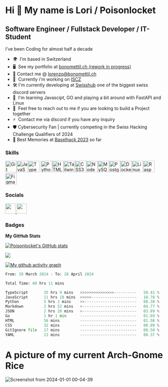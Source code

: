Hi 👋 My name is Lori / Poisonlocket
====================================

Software Engineer / Fullstack Developer / IT-Student
---------------------------------------

I've been Coding for almost half a decade

* 🌍  I'm based in Switzerland
* 🖥️  See my portfolio at [bonomettil.ch (rework in progress)](http://bonomettil.ch)
* 📩  Contact me @ [lorenzo@bonomettil.ch](mailto:lorenzo@bonomettil.ch)
* 🚀  Currently i'm working on [ISCZ](https://github.com/IMS-HUB) 
* 🛠️  I'm currently developing at [Swisshub](swisshub.gg) one of the biggest swiss discord servers
* 🧠  I'm learning Javascipt, GO and playing a bit around with FastAPI and Linux
* 🤝  Feel free to reach out to me if you are looking to build a Project together
* ⚡  Contact me via discord if you have any inquiry
* 🛡️  Cybersecurity Fan | currently competing in the Swiss Hacking Challenge Qualifiers of 2024
* 💭  Best Memories at [Baselhack 2023](https://www.linkedin.com/posts/baselhack_rapidprototyping-baselhack-baselhackathon2023-activity-7124368367662043136-XK7z?utm_source=li_share&utm_content=feedcontent&utm_medium=g_dt_web&utm_campaign=copy) so far
### Skills


<p align="left">
  <a href="https://git-scm.com/" target="_blank" rel="noreferrer"><img src="https://raw.githubusercontent.com/danielcranney/readme-generator/main/public/icons/skills/git-colored.svg" width="36" height="36" alt="Git" /></a><a href="https://developer.mozilla.org/en-US/docs/Web/JavaScript" target="_blank" rel="noreferrer"><img src="https://raw.githubusercontent.com/danielcranney/readme-generator/main/public/icons/skills/javascript-colored.svg" width="36" height="36" alt="JavaScript" /></a><a href="https://www.python.org/" 

  <a href="https://www.typescriptlang.org/" target="_blank" rel="noreferrer"><img src="https://raw.githubusercontent.com/danielcranney/readme-generator/main/public/icons/skills/typescript-colored.svg" width="36" height="36" alt="TypeScript" /></a>
                                                                                                                                                                                                                                                                         <img src="https://raw.githubusercontent.com/danielcranney/readme-generator/main/public/icons/skills/python-colored.svg" width="36" height="36" alt="Python" /></a><a href="https://developer.mozilla.org/en-US/docs/Glossary/HTML5" target="_blank" rel="noreferrer"><img src="https://raw.githubusercontent.com/danielcranney/readme-generator/main/public/icons/skills/html5-colored.svg" width="36" height="36" alt="HTML5" /></a><a href="https://tailwindcss.com/" target="_blank" rel="noreferrer"><img src="https://raw.githubusercontent.com/danielcranney/readme-generator/main/public/icons/skills/tailwindcss-colored.svg" width="36" height="36" alt="TailwindCSS" /></a><a href="https://www.w3.org/TR/CSS/#css" target="_blank" rel="noreferrer"><img src="https://raw.githubusercontent.com/danielcranney/readme-generator/main/public/icons/skills/css3-colored.svg" width="36" height="36" alt="CSS3" /></a><a href="https://nodejs.org/en/" target="_blank" rel="noreferrer"><img src="https://raw.githubusercontent.com/danielcranney/readme-generator/main/public/icons/skills/nodejs-colored.svg" width="36" height="36" alt="NodeJS" /></a><a href="https://www.mysql.com/" target="_blank" rel="noreferrer"><img src="https://raw.githubusercontent.com/danielcranney/readme-generator/main/public/icons/skills/mysql-colored.svg" width="36" height="36" alt="MySQL" /></a><a href="https://www.postgresql.org/" target="_blank" rel="noreferrer"><img src="https://raw.githubusercontent.com/danielcranney/readme-generator/main/public/icons/skills/postgresql-colored.svg" width="36" height="36" alt="PostgreSQL" /></a><a href="https://www.docker.com/" target="_blank" rel="noreferrer"><img src="https://raw.githubusercontent.com/danielcranney/readme-generator/main/public/icons/skills/docker-colored.svg" width="36" height="36" alt="Docker" /></a><a href="https://www.linux.org" target="_blank" rel="noreferrer"><img src="https://raw.githubusercontent.com/danielcranney/readme-generator/main/public/icons/skills/linux-colored.svg" width="36" height="36" alt="Linux" /></a><a href="https://www.raspberrypi.org/" target="_blank" rel="noreferrer"><img src="https://raw.githubusercontent.com/danielcranney/readme-generator/main/public/icons/skills/raspberrypi-colored.svg" width="36" height="36" alt="Raspberry Pi" /></a><a href="https://www.figma.com/" target="_blank" rel="noreferrer"><img src="https://raw.githubusercontent.com/danielcranney/readme-generator/main/public/icons/skills/figma-colored.svg" width="36" height="36" alt="Figma" /></a>
<p align="left">


### Socials

<p align="left"> <a href="https://discord.com/users/683267055973433363" target="_blank" rel="noreferrer"> <picture> <source media="(prefers-color-scheme: dark)" srcset="https://raw.githubusercontent.com/danielcranney/readme-generator/main/public/icons/socials/discord.svg" /> <source media="(prefers-color-scheme: light)" srcset="https://raw.githubusercontent.com/danielcranney/readme-generator/main/public/icons/socials/discord.svg" /> <img src="https://raw.githubusercontent.com/danielcranney/readme-generator/main/public/icons/socials/discord.svg" width="32" height="32" /> </picture> </a> <a href="https://www.github.com/Poisonlocket" target="_blank" rel="noreferrer"> <picture> <source media="(prefers-color-scheme: dark)" srcset="https://raw.githubusercontent.com/danielcranney/readme-generator/main/public/icons/socials/github-dark.svg" /> <source media="(prefers-color-scheme: light)" srcset="https://raw.githubusercontent.com/danielcranney/readme-generator/main/public/icons/socials/github.svg" /> <img src="https://raw.githubusercontent.com/danielcranney/readme-generator/main/public/icons/socials/github.svg" width="32" height="32" /> </picture> </a></p>

### Badges

<b>My GitHub Stats</b>
<p>
  
  <a href="http://www.github.com/Poisonlocket"><img src="https://github-readme-stats.vercel.app/api?username=Poisonlocket&show_icons=true&hide=&count_private=true&title_color=84cc16&text_color=84cc16&icon_color=14b8a6&bg_color=000000&hide_border=true&show_icons=true" alt="Poisonlocket's GitHub stats" />   </a>


  <a href="http://www.github.com/Poisonlocket"><img src="https://github-readme-streak-stats.herokuapp.com/?user=Poisonlocket&stroke=84cc16&background=000000&ring=84cc16&fire=84cc16&currStreakNum=84cc16&currStreakLabel=84cc16&sideNums=84cc16&sideLabels=84cc16&dates=84cc16&hide_border=true" /></a></p>

  [![My github activity graph](https://github-readme-activity-graph.vercel.app/graph?username=poisonlocket&theme=github-compact)](https://github.com/ashutosh00710/github-readme-activity-graph)
  
  
<!--START_SECTION:waka-->

```python
From: 29 March 2024 - To: 28 April 2024

Total Time: 60 hrs 11 mins

TypeScript       35 hrs 9 mins   >>>>>>>>>>>>>>>----------   58.41 %
JavaScript       11 hrs 18 mins  >>>>>--------------------   18.78 %
Python           5 hrs 2 mins    >>-----------------------   08.38 %
Markdown         2 hrs 52 mins   >------------------------   04.77 %
JSON             2 hrs 20 mins   >------------------------   03.89 %
Go               1 hr 1 min      -------------------------   01.69 %
HTML             56 mins         -------------------------   01.58 %
CSS              32 mins         -------------------------   00.89 %
GitIgnore file   17 mins         -------------------------   00.50 %
YAML             13 mins         -------------------------   00.37 %
```

<!--END_SECTION:waka-->


# A picture of my current Arch-Gnome Rice
![Screenshot from 2024-01-01 00-04-39](https://github.com/Poisonlocket/Poisonlocket/assets/128643203/a845121e-ca89-4ad4-84b3-973215ac44a2)
